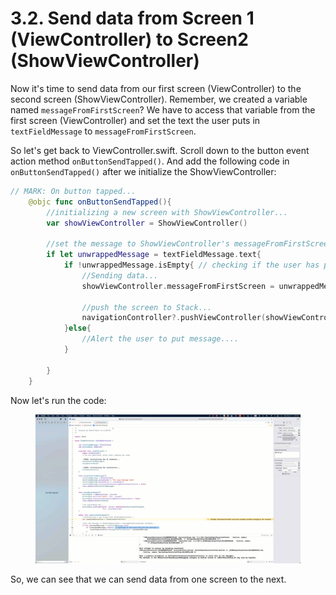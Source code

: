 # 3.2. Send data from Screen 1 (ViewController) to Screen2 (ShowViewController)

Now it's time to send data from our first screen (ViewController) to the second screen (ShowViewController). Remember, we created a variable named `messageFromFirstScreen`? We have to access that variable from the first screen (ViewController) and set the text the user puts in `textFieldMessage` to `messageFromFirstScreen`.

So let's get back to ViewController.swift. Scroll down to the button event action method `onButtonSendTapped()`. And add the following code in `onButtonSendTapped()` after we initialize the ShowViewController:

```swift
// MARK: On button tapped...
    @objc func onButtonSendTapped(){
        //initializing a new screen with ShowViewController...
        var showViewController = ShowViewController()
        
        //set the message to ShowViewController's messageFromFirstScreen variable...
        if let unwrappedMessage = textFieldMessage.text{
            if !unwrappedMessage.isEmpty{ // checking if the user has put any message...
                //Sending data...
                showViewController.messageFromFirstScreen = unwrappedMessage
                
                //push the screen to Stack...
                navigationController?.pushViewController(showViewController, animated: true)
            }else{
                //Alert the user to put message....
            }
            
        }
    }
```

Now let's run the code:

<figure><img src="../.gitbook/assets/eight (1).gif" alt=""><figcaption></figcaption></figure>

So, we can see that we can send data from one screen to the next.
